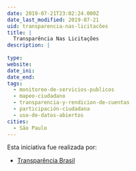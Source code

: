 ```yaml
---
date: 2019-07-21T23:02:24.000Z
date_last_modified: 2019-07-21
uid: transparencia-nas-licitacões
title: |
  Transparência Nas Licitações
description: |
  
type: 
website: 
date_ini: 
date_end: 
tags:
  - monitoreo-de-servicios-publicos
  - mapeo-ciudadano
  - transparencia-y-rendicion-de-cuentas
  - participación-ciudadana
  - uso-de-datos-abiertos
cities: 
  - São Paulo
---
```


Esta iniciativa fue realizada por:

- [Transparência Brasil](/organizaciones/transparencia-brasil)
